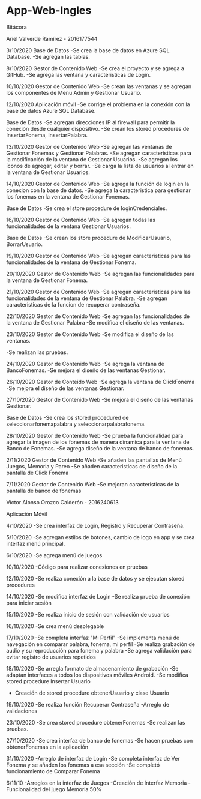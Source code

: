 # App-Web-Ingles

Bitácora

Ariel Valverde Ramírez - 2016177544

3/10/2020
Base de Datos
-Se crea la base de datos en Azure SQL Database.
-Se agregan las tablas.

8/10/2020
Gestor de Contenido Web
-Se crea el proyecto y se agrega a GitHub.
-Se agrega las ventana y caracteristicas de Login.

10/10/2020
Gestor de Contenido Web
-Se crean las ventanas y se agregan los componentes de Menu Admin y Gestionar Usuario.

12/10/2020
Aplicación móvil
-Se corrige el problema en la conexión con la base de datos Azure SQL Database.

Base de Datos
-Se agregan direcciones IP al firewall para permitir la conexión desde cualquier dispositivo.
-Se crean los stored procedures de InsertarFonema, InsertarPalabra.

13/10/2020
Gestor de Contenido Web
-Se agregan las ventanas de Gestionar Fonemas y Gestionar Palabras.
-Se agregan caracteristicas para la modificación de la ventana de Gestionar Usuarios.
-Se agregan los íconos de agregar, editar y borrar.
-Se carga la lista de usuarios al entrar en la ventana de Gestionar Usuarios.

14/10/2020
Gestor de Contenido Web
-Se agrega la función de login en la conexion con la base de datos.
-Se agrega la caracteristica para gestionar los fonemas en la ventana de Gestionar Fonemas.

Base de Datos
-Se crea el store procedure de loginCredenciales.

16/10/2020
Gestor de Contenido Web
-Se agregan todas las funcionalidades de la ventana Gestionar Usuarios.

Base de Datos
-Se crean los store procedure de ModificarUsuario, BorrarUsuario.

19/10/2020
Gestor de Contenido Web
-Se agregan caracteristicas para las funcionalidades de la ventana de Gestionar Fonema.

20/10/2020
Gestor de Contenido Web
-Se agregan las funcionalidades para la ventana de Gestionar Fonema.

21/10/2020
Gestor de Contenido Web
-Se agregan caracteristicas para las funcionalidades de la ventana de Gestionar Palabra.
-Se agregan caracteristicas de la funcion de recuperar contraseña.

22/10/2020
Gestor de Contenido Web
-Se agregan las funcionalidades de la ventana de Gestionar Palabra
-Se modifica el diseño de las ventanas.

23/10/2020
Gestor de Contenido Web
-Se modifica el diseño de las ventanas.

-Se realizan las pruebas.

24/10/2020
Gestor de Contenido Web
-Se agrega la ventana de BancoFonemas.
-Se mejora el diseño de las ventanas Gestionar.

26/10/2020
Gestor de Conteido Web
-Se agrega la ventana de ClickFonema
-Se mejora el diseño de las ventanas Gestionar.

27/10/2020
Gestor de Contenido Web
-Se mejora el diseño de las ventanas Gestionar.

Base de Datos
-Se crea los stored procedured de seleccionarfonemapalabra y seleccionarpalabrafonema.

28/10/2020
Gestor de Contenido Web
-Se prueba la funcionalidad para agregar la imagen de los fonemas de manera dinamica para la ventana de Banco de Fonemas.
-Se agrega diseño de la ventana de banco de fonemas.

2/11/2020
Gestor de Contenido Web
-Se añaden las pantallas de Menú Juegos, Memoria y Pareo
-Se añaden caracteristicas de diseño de la pantalla de Click Fonema

7/11/2020
Gestor de Contenido Web
-Se mejoran caracteristicas de la pantalla de banco de fonemas

Víctor Alonso Orozco Calderón - 2016240613

Aplicación Móvil

4/10/2020
-Se crea interfaz de Login, Registro y Recuperar Contraseña.

5/10/2020
-Se agregan estilos de botones, cambio de logo en app y se crea interfaz menú principal.

6/10/2020
-Se agrega menú de juegos

10/10/2020
-Código para realizar conexiones en pruebas

12/10/2020
-Se realiza conexión a la base de datos y se ejecutan stored procedures

14/10/2020
-Se modifica interfaz de Login
-Se realiza prueba de conexión para iniciar sesión

15/10/2020
-Se realiza inicio de sesión con validación de usuarios

16/10/2020
-Se crea menú desplegable

17/10/2020
-Se completa interfaz "Mi Perfil"
-Se implementa menú de navegación en comparar palabra, fonema, mi perfil
-Se realiza grabación de audio y su reproducción para fonema y palabra
-Se agrega validación para evitar registro de usuarios repetidos

18/10/2020
-Se arregla formato de almacenamiento de grabación
-Se adaptan interfaces a todos los dispositivos móviles Android.
-Se modifica stored procedure Insertar Usuario
- Creación de stored procedure obtenerUsuario y clase Usuario

19/10/2020
-Se realiza función Recuperar Contraseña
-Arreglo de validaciones

23/10/2020
-Se crea stored procedure obtenerFonemas
-Se realizan las pruebas.

27/10/2020
-Se crea interfaz de banco de fonemas
-Se hacen pruebas con obtenerFonemas en la aplicación

31/10/2020
-Arreglo de interfaz de Login
-Se completa interfaz de Ver Fonema y se añaden los fonemas a esa sección
-Se completó funcionamiento de Comparar Fonema

6/11/10
-Arreglos en la interfaz de Juegos
-Creación de Interfaz Memoria
-Funcionalidad del juego Memoria 50% 
